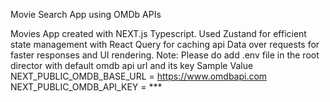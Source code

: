 Movie Search App using OMDb APIs

Movies App created with NEXT.js Typescript. Used Zustand for efficient state management with React Query for caching api Data over requests for faster responses and UI rendering. 
Note:
Please do add .env file in the root director with default omdb api url and its key Sample Value NEXT_PUBLIC_OMDB_BASE_URL = https://www.omdbapi.com NEXT_PUBLIC_OMDB_API_KEY = ***
